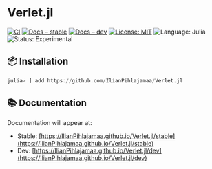 # Verlet.jl

[![CI](https://github.com/IlianPihlajamaa/Verlet.jl/actions/workflows/CI.yml/badge.svg)](https://github.com/IlianPihlajamaa/Verlet.jl/actions/workflows/CI.yml)
[![Docs – stable](https://img.shields.io/badge/docs-stable-inactive.svg)](https://IlianPihlajamaa.github.io/Verlet.jl/stable)
[![Docs – dev](https://img.shields.io/badge/docs-dev-blue.svg)](https://IlianPihlajamaa.github.io/Verlet.jl/dev)
[![License: MIT](https://img.shields.io/badge/License-MIT-green.svg)](LICENSE)
![Language: Julia](https://img.shields.io/badge/language-Julia-purple)
![Status: Experimental](https://img.shields.io/badge/status-experimental-orange)


## 📦 Installation

```julia
julia> ] add https://github.com/IlianPihlajamaa/Verlet.jl
```

## 📚 Documentation

Documentation will appear at:

* Stable: [https://IlianPihlajamaa.github.io/Verlet.jl/stable](https://IlianPihlajamaa.github.io/Verlet.jl/stable)
* Dev: [https://IlianPihlajamaa.github.io/Verlet.jl/dev](https://IlianPihlajamaa.github.io/Verlet.jl/dev)



